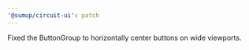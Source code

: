 ```yaml
---
'@sumup/circuit-ui': patch
---
```


Fixed the ButtonGroup to horizontally center buttons on wide viewports.
